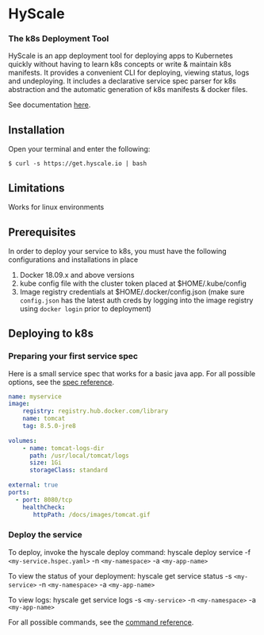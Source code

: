 # HyScale
### The k8s Deployment Tool 

HyScale is an app deployment tool for deploying apps to Kubernetes quickly without having to learn k8s concepts or write & maintain k8s manifests. It provides a convenient CLI for deploying, viewing status, logs and undeploying. It includes a declarative service spec parser for k8s abstraction and the automatic generation of k8s manifests & docker files.

See documentation [here](docs/developer-guide.md).

## Installation

Open your terminal and enter the following:

    $ curl -s https://get.hyscale.io | bash

## Limitations
Works for linux environments

## Prerequisites
In order to deploy your service to k8s, you must have the following configurations and installations in place
1. Docker 18.09.x and above versions  
2. kube config file with the cluster token placed at $HOME/.kube/config
3. Image registry credentials at $HOME/.docker/config.json (make sure `config.json` has the latest auth creds by logging into the image registry using `docker login` prior to deployment)

## Deploying to k8s
### Preparing your first service spec

Here is a small service spec that works for a basic java app. For all possible options, see the [spec reference](docs/hyscale-spec-reference.md).

```yaml
name: myservice
image:
    registry: registry.hub.docker.com/library
    name: tomcat
    tag: 8.5.0-jre8
 
volumes:
    - name: tomcat-logs-dir
      path: /usr/local/tomcat/logs
      size: 1Gi
      storageClass: standard
 
external: true
ports:
  - port: 8080/tcp
    healthCheck:
       httpPath: /docs/images/tomcat.gif

```

### Deploy the service

To deploy, invoke the hyscale deploy command:
hyscale deploy service -f `<my-service.hspec.yaml>` -n `<my-namespace>` -a `<my-app-name>`

To view the status of your deployment:
hyscale get service status -s `<my-service>` -n `<my-namespace>` -a `<my-app-name>`

To view logs:
hyscale get service logs -s `<my-service>` -n `<my-namespace>` -a `<my-app-name>`

For all possible commands, see the [command reference](docs/hyscale-commands-reference.md).


